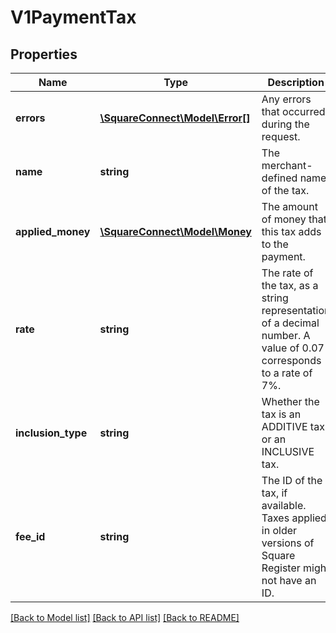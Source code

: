 # V1PaymentTax

## Properties
Name | Type | Description | Notes
------------ | ------------- | ------------- | -------------
**errors** | [**\SquareConnect\Model\Error[]**](Error.md) | Any errors that occurred during the request. | [optional] 
**name** | **string** | The merchant-defined name of the tax. | [optional] 
**applied_money** | [**\SquareConnect\Model\Money**](Money.md) | The amount of money that this tax adds to the payment. | [optional] 
**rate** | **string** | The rate of the tax, as a string representation of a decimal number. A value of 0.07 corresponds to a rate of 7%. | [optional] 
**inclusion_type** | **string** | Whether the tax is an ADDITIVE tax or an INCLUSIVE tax. | [optional] 
**fee_id** | **string** | The ID of the tax, if available. Taxes applied in older versions of Square Register might not have an ID. | [optional] 

[[Back to Model list]](../README.md#documentation-for-models) [[Back to API list]](../README.md#documentation-for-api-endpoints) [[Back to README]](../README.md)


